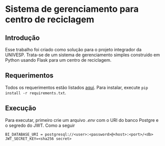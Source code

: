 # Sistema de gerenciamento para centro de reciclagem
## Introdução
Esse trabalho foi criado como solução para o projeto integrador da UNIVESP. Trata-se de um sistema de gerenciamento simples construido em Python usando Flask para um centro de reciclagem. 

## Requerimentos
Todos os requerimentos estão listados [aqui](app/requirements.txt). Para instalar, execute `pip install -r requirements.txt`.

## Execução
Para executar, primeiro crie um arquivo *.env* com o URI do banco Postgre e o segredo do JWT. Como a seguir
```env
BI_DATABASE_URI = postgresql://<user>:<password>@<host>:<port>/<db>
JWT_SECRET_KEY=<sha256 secret>
```
